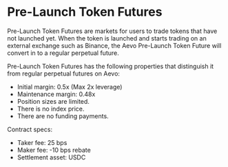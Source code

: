# Pre-Launch Token Futures

Pre-Launch Token Futures are markets for users to trade tokens that have not launched yet. When the token is launched and starts trading on an external exchange such as Binance, the Aevo Pre-Launch Token Future will convert in to a regular perpetual future.

Pre-Launch Token Futures has the following properties that distinguish it from regular perpetual futures on Aevo:

* Initial margin: 0.5x (Max 2x leverage)
* Maintenance margin: 0.48x
* Position sizes are limited.
* There is no index price.
* There are no funding payments.

Contract specs:

* Taker fee: 25 bps
* Maker fee: -10 bps rebate
* Settlement asset: USDC
